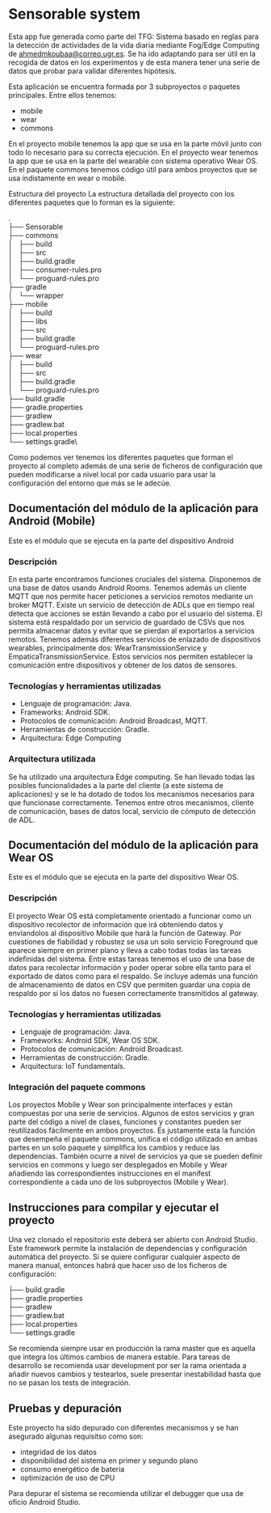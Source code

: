 # Sensorable system

Esta app fue generada como parte del TFG: Sistema basado en reglas para la detección de actividades de la vida diaria mediante Fog/Edge Computing de ahmedmkoubaa@correo.ugr.es. Se ha ido adaptando para ser útil en la recogida de datos en los experimentos y de esta manera tener una serie de datos que probar para validar diferentes hipótesis.

Esta aplicación se encuentra formada por 3 subproyectos o paquetes principales. Entre ellos tenemos:

- mobile
- wear
- commons

En el proyecto mobile tenemos la app que se usa en la parte móvil junto con todo lo necesario para su correcta ejecución.
En el proyecto wear tenemos la app que se usa en la parte del wearable con sistema operativo Wear OS.
En el paquete commons tenemos código útil para ambos proyectos que se usa indistamente en wear o mobile.

Estructura del proyecto
La estructura detallada del proyecto con los diferentes paquetes que lo forman es la siguiente:

.\
├── Sensorable\
├── commons\
│   ├── build\
│   ├── src\
│   ├── build.gradle\
│   ├── consumer-rules.pro\
│   └── proguard-rules.pro\
├── gradle\
│   └── wrapper\
├── mobile\
│   ├── build\
│   ├── libs\
│   ├── src\
│   ├── build.gradle\
│   └── proguard-rules.pro\
├── wear\
│   ├── build\
│   ├── src\
│   ├── build.gradle\
│   └── proguard-rules.pro\
├── build.gradle\
├── gradle.properties\
├── gradlew\
├── gradlew.bat\
├── local.properties\
└── settings.gradle\

Como podemos ver tenemos los diferentes paquetes que forman el proyecto al completo además de una serie de ficheros de configuración que pueden modificarse a nivel local por cada usuario para usar la configuración del entorno que más se le adecúe.

## Documentación del módulo de la aplicación para Android (Mobile)

Este es el módulo que se ejecuta en la parte del dispositivo Android

### Descripción

En esta parte encontramos funciones cruciales del sistema. Disponemos de una base de datos usando Android Rooms.
Tenemos además un cliente MQTT que nos permite hacer peticiones a servicios remotos mediante un broker MQTT.
Existe un servicio de detección de ADLs que en tiempo real detecta que acciones se están llevando a cabo por el usuario del sistema.
El sistema está respaldado por un servicio de guardado de CSVs que nos permita almacenar datos y evitar que se pierdan al exportarlos a servicios remotos.
Tenemos además diferentes servicios de enlazado de dispositivos wearables, principalmente dos: WearTransmissionService y EmpaticaTransmissionService. Estos servicios nos permiten establecer la comunicación entre dispositivos y obtener de los datos de sensores.

### Tecnologías y herramientas utilizadas

- Lenguaje de programación: Java.
- Frameworks: Android SDK.
- Protocolos de comunicación: Android Broadcast, MQTT.
- Herramientas de construcción: Gradle.
- Arquitectura: Edge Computing

### Arquitectura utilizada

Se ha utilizado una arquitectura Edge computing. Se han llevado todas las posibles funcionalidades a la parte del cliente (a este sistema de aplicaciones) y se le ha dotado de todos los mecanismos necesarios para que funcionase correctamente. Tenemos entre otros mecanismos, cliente de comunicación, bases de datos local, servicio de cómputo de detección de ADL.

## Documentación del módulo de la aplicación para Wear OS

Este es el módulo que se ejecuta en la parte del dispositivo Wear OS.

### Descripción

El proyecto Wear OS está completamente orientado a funcionar como un dispositivo recolector de información que irá obteniendo datos y envíandolos al dispositivo Mobile que hará la función de Gateway.
Por cuestiones de fiabilidad y robustez se usa un solo servicio Foreground que aparece siempre en primer plano y lleva a cabo todas todas las tareas indefinidas del sistema. Entre estas tareas tenemos el uso de una base de datos para recolectar información y poder operar sobre ella tanto para el exportado de datos como para el respaldo.
Se incluye además una función de almacenamiento de datos en CSV que permiten guardar una copia de respaldo por si los datos no fuesen correctamente transmitidos al gateway.

### Tecnologías y herramientas utilizadas

- Lenguaje de programación: Java.
- Frameworks: Android SDK, Wear OS SDK.
- Protocolos de comunicación: Android Broadcast.
- Herramientas de construcción: Gradle.
- Arquitectura: IoT fundamentals.

### Integración del paquete commons

Los proyectos Mobile y Wear son principalmente interfaces y están compuestas por una serie de servicios. Algunos de estos servicios y gran parte del código a nivel de clases, funciones y constantes pueden ser reutilizados fácilmente en ambos proyectos. Es justamente esta la función que desempeña el paquete commons, unifica el código utilizado en ambas partes en un solo paquete y simplifica los cambios y reduce las dependencias. También ocurre a nivel de servicios ya que se pueden definir servicios en commons y luego ser desplegados en Mobile y Wear añadiendo las correspondientes instrucciones en el manifest correspondiente a cada uno de los subproyectos (Mobile y Wear).

## Instrucciones para compilar y ejecutar el proyecto

Una vez clonado el repositorio este deberá ser abierto con Android Studio. Este framework permite la instalación de dependencias y configuración automática del proyecto. Si se quiere configurar cualquier aspecto de manera manual, entonces habrá que hacer uso de los ficheros de configuración:

├── build.gradle\
├── gradle.properties\
├── gradlew\
├── gradlew.bat\
├── local.properties\
└── settings.gradle

Se recomienda siempre usar en producción la rama master que es aquella que integra los últimos cambios de manera estable.
Para tareas de desarrollo se recomienda usar development por ser la rama orientada a añadir nuevos cambios y testearlos, suele presentar inestabilidad hasta que no se pasan los tests de integración.

## Pruebas y depuración

Este proyecto ha sido depurado con diferentes mecanismos y se han asegurado algunas requisitso como son:

- integridad de los datos
- disponibilidad del sistema en primer y segundo plano
- consumo energético de bateria
- optimización de uso de CPU

Para depurar el sistema se recomienda utilizar el debugger que usa de oficio Android Studio.
